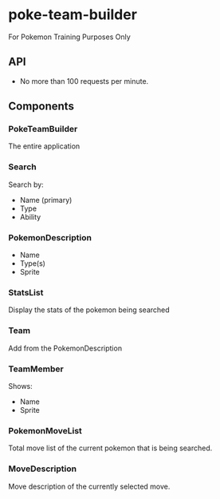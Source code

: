 # poke-team-builder

For Pokemon Training Purposes Only

## API

- No more than 100 requests per minute.

## Components

### PokeTeamBuilder

The entire application

### Search

Search by:

- Name (primary)
- Type
- Ability

### PokemonDescription

- Name
- Type(s)
- Sprite

### StatsList

Display the stats of the pokemon being searched

### Team

Add from the PokemonDescription

### TeamMember

Shows:

- Name
- Sprite

### PokemonMoveList

Total move list of the current pokemon that is being searched.

### MoveDescription

Move description of the currently selected move.
